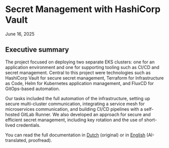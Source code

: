 # Secret Management with HashiCorp Vault

June 16, 2025

## Executive summary

The project focused on deploying two separate EKS clusters: one for an application environment and
one for supporting tooling such as CI/CD and secret management. Central to this project were
technologies such as HashiCorp Vault for secure secret management, Terraform for Infrastructure as
Code, Helm for Kubernetes application management, and FluxCD for GitOps-based automation.

Our tasks included the full automation of the infrastructure, setting up secure multi-cluster
communication, integrating a service mesh for microservices communication, and building CI/CD
pipelines with a self-hosted GitLab Runner. We also developed an approach for secure and efficient
secret management, including key rotation and the use of short-lived credentials.

You can read the full documentation in [Dutch](/docs/nl.md) (original) or in [English](/docs/en.md) (AI-translated, proofread).
